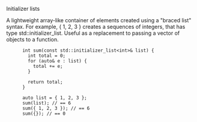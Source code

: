 Initializer lists


A lightweight array-like container of elements created using a "braced list" syntax. 
For example, { 1, 2, 3 } creates a sequences of integers, that has type std::initializer_list<int>. Useful as a replacement to passing a vector of objects to a function.

          int sum(const std::initializer_list<int>& list) {
            int total = 0;
            for (auto& e : list) {
              total += e;
            }

            return total;
          }

          auto list = { 1, 2, 3 };
          sum(list); // == 6
          sum({ 1, 2, 3 }); // == 6
          sum({}); // == 0

